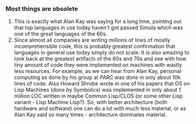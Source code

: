 ### Most things are obsolete

1. This is exactly what Alan Kay was saying for a long time, pointing out that top languages in use today haven't got passed Simula which was one of the great languages of the 60s.
2. Since almost all companies are writing millions of lines of mostly incomprehensible code, this is probably greatest confirmation that languages in general use today simply do not scale. It is also amazing to look back at the greatest artifacts of the 60s and 70s and see with how tiny amount of code they were implemented on machines with wastly less resources. For example, as we can hear from Alan Kay, personal computing as done by his group at PARC was done in only about 10k lines of code. Also Howard Shrobe wrote in one of his papers that OS on Lisp Machines (done by Symbolics) was implemented in only about 1 million LOC written in maybe Common Lisp/CLOS (or some other Lisp variant - Lisp Machine Lisp?). So, with better architecture (both hardware and software) one can do a lot with much less material, or as Alan Kay said so many times - architecture dominates material.
